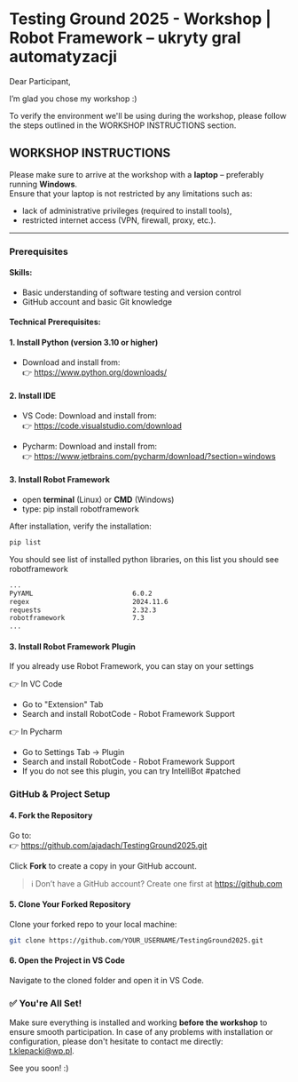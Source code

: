 # Testing Ground 2025 - Workshop | Robot Framework – ukryty gral automatyzacji

Dear Participant,

I’m glad you chose my workshop :)

To verify the environment we'll be using during the workshop, please follow the steps outlined in the WORKSHOP INSTRUCTIONS section.

## WORKSHOP INSTRUCTIONS

Please make sure to arrive at the workshop with a **laptop** – preferably running **Windows**.  
Ensure that your laptop is not restricted by any limitations such as:

- lack of administrative privileges (required to install tools),
- restricted internet access (VPN, firewall, proxy, etc.).

---

### Prerequisites

#### Skills:
- Basic understanding of software testing and version control
- GitHub account and basic Git knowledge

#### Technical Prerequisites:

#### 1. Install Python (version 3.10 or higher)  
- Download and install from:  
👉 https://www.python.org/downloads/

#### 2. Install IDE

- VS Code: Download and install from:  
👉 https://code.visualstudio.com/download

- Pycharm:  Download and install from:  
👉 https://www.jetbrains.com/pycharm/download/?section=windows

#### 3. Install Robot Framework

- open **terminal** (Linux) or **CMD** (Windows)
- type: pip install robotframework

After installation, verify the installation:
```bash
pip list
```
You should see list of installed python libraries, on this list you should see robotframework
```bash
...
PyYAML                         6.0.2
regex                          2024.11.6
requests                       2.32.3
robotframework                 7.3
...
```

#### 3. Install Robot Framework Plugin
If you already use Robot Framework, you can stay on your settings

👉 In VC Code
- Go to "Extension" Tab
- Search and install RobotCode - Robot Framework Support

👉 In Pycharm
- Go to Settings Tab -> Plugin
- Search and install RobotCode - Robot Framework Support
- If you do not see this plugin, you can try IntelliBot #patched


### GitHub & Project Setup

#### 4. Fork the Repository  
Go to:  
👉 https://github.com/ajadach/TestingGround2025.git

Click **Fork** to create a copy in your GitHub account.

> ℹ️ Don’t have a GitHub account? Create one first at https://github.com

#### 5. Clone Your Forked Repository  
Clone your forked repo to your local machine:
```bash
git clone https://github.com/YOUR_USERNAME/TestingGround2025.git
```

#### 6. Open the Project in VS Code  
Navigate to the cloned folder and open it in VS Code.


### ✅ You're All Set!

Make sure everything is installed and working **before the workshop** to ensure smooth participation. In case of any problems with installation or configuration, please don't hesitate to contact me directly: t.klepacki@wp.pl. 

See you soon! :)



